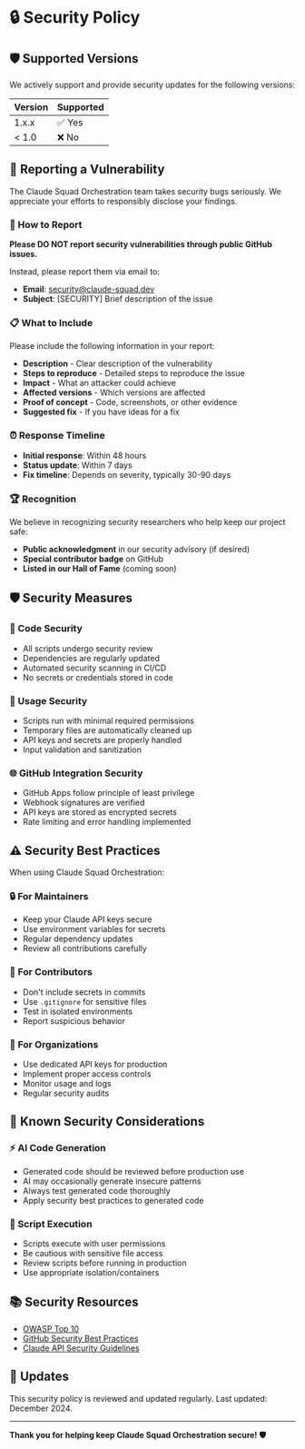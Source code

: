 # 🔒 Security Policy

## 🛡️ Supported Versions

We actively support and provide security updates for the following versions:

| Version | Supported          |
| ------- | ------------------ |
| 1.x.x   | ✅ Yes             |
| < 1.0   | ❌ No              |

## 🚨 Reporting a Vulnerability

The Claude Squad Orchestration team takes security bugs seriously. We appreciate your efforts to responsibly disclose your findings.

### 📧 How to Report

**Please DO NOT report security vulnerabilities through public GitHub issues.**

Instead, please report them via email to:
- **Email**: security@claude-squad.dev
- **Subject**: [SECURITY] Brief description of the issue

### 📋 What to Include

Please include the following information in your report:

- **Description** - Clear description of the vulnerability
- **Steps to reproduce** - Detailed steps to reproduce the issue
- **Impact** - What an attacker could achieve
- **Affected versions** - Which versions are affected
- **Proof of concept** - Code, screenshots, or other evidence
- **Suggested fix** - If you have ideas for a fix

### ⏰ Response Timeline

- **Initial response**: Within 48 hours
- **Status update**: Within 7 days
- **Fix timeline**: Depends on severity, typically 30-90 days

### 🏆 Recognition

We believe in recognizing security researchers who help keep our project safe:

- **Public acknowledgment** in our security advisory (if desired)
- **Special contributor badge** on GitHub
- **Listed in our Hall of Fame** (coming soon)

## 🛡️ Security Measures

### 🔐 Code Security

- All scripts undergo security review
- Dependencies are regularly updated
- Automated security scanning in CI/CD
- No secrets or credentials stored in code

### 🔧 Usage Security

- Scripts run with minimal required permissions
- Temporary files are automatically cleaned up
- API keys and secrets are properly handled
- Input validation and sanitization

### 🌐 GitHub Integration Security

- GitHub Apps follow principle of least privilege
- Webhook signatures are verified
- API keys are stored as encrypted secrets
- Rate limiting and error handling implemented

## ⚠️ Security Best Practices

When using Claude Squad Orchestration:

### 🔒 For Maintainers

- Keep your Claude API keys secure
- Use environment variables for secrets
- Regular dependency updates
- Review all contributions carefully

### 👥 For Contributors

- Don't include secrets in commits
- Use `.gitignore` for sensitive files
- Test in isolated environments
- Report suspicious behavior

### 🏢 For Organizations

- Use dedicated API keys for production
- Implement proper access controls
- Monitor usage and logs
- Regular security audits

## 🚫 Known Security Considerations

### ⚡ AI Code Generation

- Generated code should be reviewed before production use
- AI may occasionally generate insecure patterns
- Always test generated code thoroughly
- Apply security best practices to generated code

### 🔧 Script Execution

- Scripts execute with user permissions
- Be cautious with sensitive file access
- Review scripts before running in production
- Use appropriate isolation/containers

## 📚 Security Resources

- [OWASP Top 10](https://owasp.org/www-project-top-ten/)
- [GitHub Security Best Practices](https://docs.github.com/en/code-security)
- [Claude API Security Guidelines](https://docs.anthropic.com/en/docs/security)

## 🔄 Updates

This security policy is reviewed and updated regularly. Last updated: December 2024.

---

**Thank you for helping keep Claude Squad Orchestration secure! 🛡️**
